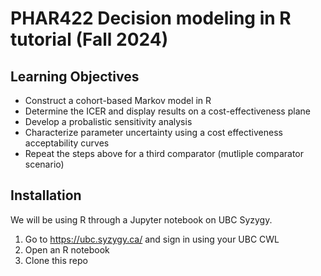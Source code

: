 # PHAR422 Decision modeling in R tutorial (Fall 2024)

## Learning Objectives
- Construct a cohort-based Markov model in R
- Determine the ICER and display results on a cost-effectiveness plane
- Develop a probalistic sensitivity analysis
- Characterize parameter uncertainty using a cost effectiveness acceptability curves
- Repeat the steps above for a third comparator (mutliple comparator scenario)

## Installation
We will be using R through a Jupyter notebook on UBC Syzygy.

1. Go to https://ubc.syzygy.ca/ and sign in using your UBC CWL
2. Open an R notebook
3. Clone this repo

